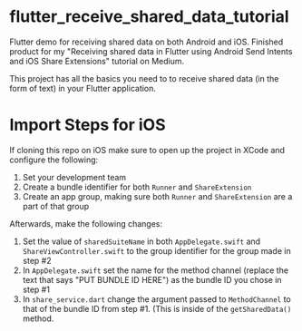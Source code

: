 # flutter_receive_shared_data_tutorial

Flutter demo for receiving shared data on both Android and iOS. Finished product for my "Receiving shared data in Flutter using Android Send Intents and iOS Share Extensions" tutorial on Medium.

This project has all the basics you need to to receive shared data (in the form of text) in your Flutter application. 

# Import Steps for iOS
If cloning this repo on iOS make sure to open up the project in XCode and configure the following:
1. Set your development team
2. Create a bundle identifier for both `Runner` and `ShareExtension`
3. Create an app group, making sure both `Runner` and `ShareExtension` are a part of that group

Afterwards, make the following changes:
1. Set the value of `sharedSuiteName` in both `AppDelegate.swift` and `ShareViewController.swift` to the group identifier for the group made in step #2
2. In `AppDelegate.swift` set the name for the method channel (replace the text that says "PUT BUNDLE ID HERE") as the bundle ID you chose in step #1
3. In `share_service.dart` change the argument passed to `MethodChannel` to that of the bundle ID from step #1. (This is inside of the `getSharedData()` method. 
